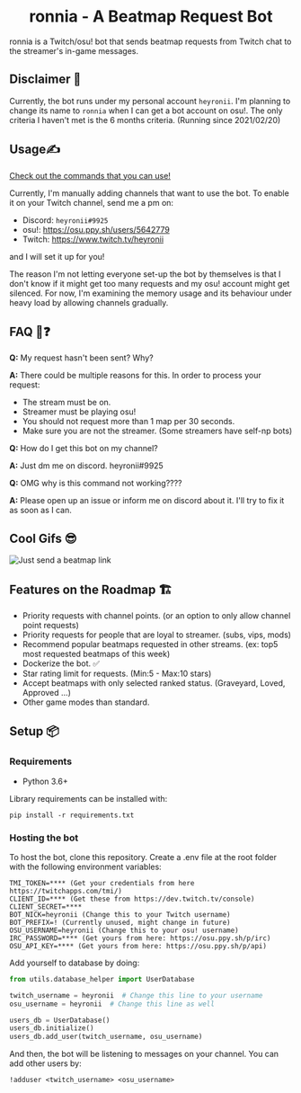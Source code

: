 <div align="center">

# ronnia - A Beatmap Request Bot

</div>

ronnia is a Twitch/osu! bot that sends beatmap requests from Twitch chat to the streamer's in-game messages.

## Disclaimer 📝

Currently, the bot runs under my personal account `heyronii`. I'm planning to change its name to `ronnia` when I can get
a bot account on osu!. The only criteria I haven't met is the 6 months criteria. (Running since 2021/02/20)

## Usage✍️

[Check out the commands that you can use!](https://github.com/aticie/ronnia/wiki/Commands)

Currently, I'm manually adding channels that want to use the bot. To enable it on your Twitch channel, send me a pm on:

- Discord: `heyronii#9925`
- osu!: https://osu.ppy.sh/users/5642779
- Twitch: https://www.twitch.tv/heyronii

and I will set it up for you!

The reason I'm not letting everyone set-up the bot by themselves is that I don't know if it might get too many requests
and my osu! account might get silenced. For now, I'm examining the memory usage and its behaviour under heavy load by allowing channels gradually.

## FAQ 🙋❓

**Q:** My request hasn't been sent? Why?

**A:** There could be multiple reasons for this. In order to process your request:
- The stream must be on.
- Streamer must be playing osu!
- You should not request more than 1 map per 30 seconds.
- Make sure you are not the streamer. (Some streamers have self-np bots)

**Q:** How do I get this bot on my channel?

**A:** Just dm me on discord. heyronii#9925

**Q:** OMG why is this command not working????

**A:** Please open up an issue or inform me on discord about it. I'll try to fix it as soon as I can.

## Cool Gifs 😎
![Just send a beatmap link](cool_gifs/usage.gif)

## Features on the Roadmap 🏗️

- Priority requests with channel points. (or an option to only allow channel point requests)
- Priority requests for people that are loyal to streamer. (subs, vips, mods)
- Recommend popular beatmaps requested in other streams. (ex: top5 most requested beatmaps of this week)
- Dockerize the bot. ✅
- Star rating limit for requests. (Min:5 - Max:10 stars)
- Accept beatmaps with only selected ranked status. (Graveyard, Loved, Approved ...)
- Other game modes than standard.

## Setup 📦

### Requirements

- Python 3.6+

Library requirements can be installed with:

`pip install -r requirements.txt`

### Hosting the bot

To host the bot, clone this repository. Create a .env file at the root folder with the following environment variables:

```
TMI_TOKEN=**** (Get your credentials from here https://twitchapps.com/tmi/)
CLIENT_ID=**** (Get these from https://dev.twitch.tv/console)
CLIENT_SECRET=****
BOT_NICK=heyronii (Change this to your Twitch username)
BOT_PREFIX=! (Currently unused, might change in future)
OSU_USERNAME=heyronii (Change this to your osu! username)
IRC_PASSWORD=**** (Get yours from here: https://osu.ppy.sh/p/irc)
OSU_API_KEY=**** (Get yours from here: https://osu.ppy.sh/p/api)
```

Add yourself to database by doing:

```python
from utils.database_helper import UserDatabase

twitch_username = heyronii  # Change this line to your username
osu_username = heyronii  # Change this line as well

users_db = UserDatabase()
users_db.initialize()
users_db.add_user(twitch_username, osu_username)
```

And then, the bot will be listening to messages on your channel. You can add other users by:

`!adduser <twitch_username> <osu_username>`
